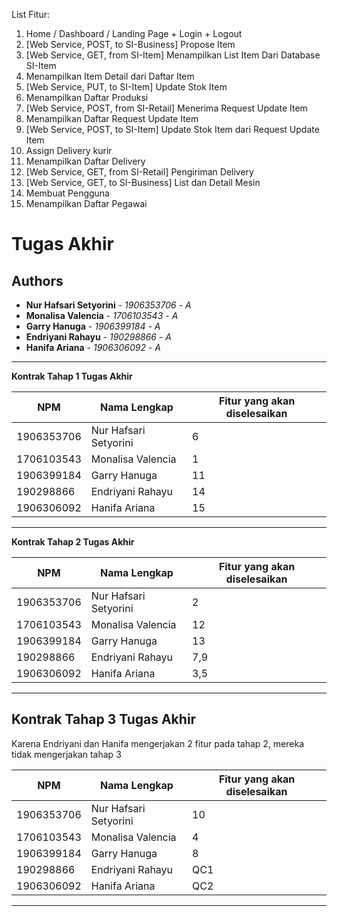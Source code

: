 List Fitur:
1. Home / Dashboard / Landing Page + Login + Logout
2. [Web Service, POST, to SI-Business] Propose Item
3. [Web Service, GET, from SI-Item] Menampilkan List Item Dari Database SI-Item 
4. Menampilkan Item Detail dari Daftar Item
5. [Web Service, PUT, to SI-Item] Update Stok Item 
6. Menampilkan Daftar Produksi
7. [Web Service, POST, from SI-Retail] Menerima Request Update Item 
8. Menampilkan Daftar Request Update Item
9. [Web Service, POST, to SI-Item] Update Stok Item dari Request Update Item
10. Assign Delivery kurir
11. Menampilkan Daftar Delivery
12. [Web Service, GET, from SI-Retail] Pengiriman Delivery
13. [Web Service, GET, to SI-Business] List dan Detail Mesin
14. Membuat Pengguna
15. Menampilkan Daftar Pegawai


# Tugas Akhir
## Authors
* **Nur Hafsari Setyorini** - *1906353706* - *A*
* **Monalisa Valencia** - *1706103543* - *A*
* **Garry Hanuga** - *1906399184* - *A*
* **Endriyani Rahayu** - *190298866* - *A*
* **Hanifa Ariana** - *1906306092* - *A*

---
**Kontrak Tahap 1 Tugas Akhir**

| NPM | Nama Lengkap | Fitur yang akan diselesaikan |
| ----------| --- | ---------- |
| 1906353706| Nur Hafsari Setyorini | 6 |
| 1706103543| Monalisa Valencia | 1 |
| 1906399184| Garry Hanuga | 11 |
| 190298866| Endriyani Rahayu | 14 |
| 1906306092| Hanifa Ariana | 15 |
---
**Kontrak Tahap 2 Tugas Akhir**

| NPM | Nama Lengkap | Fitur yang akan diselesaikan |
| ----------| --- | ---------- |
| 1906353706| Nur Hafsari Setyorini | 2 |
| 1706103543| Monalisa Valencia | 12 |
| 1906399184| Garry Hanuga | 13 |
| 190298866| Endriyani Rahayu | 7,9 |
| 1906306092| Hanifa Ariana | 3,5 |
---
**Kontrak Tahap 3 Tugas Akhir**
---
Karena Endriyani dan Hanifa mengerjakan 2 fitur pada tahap 2, mereka tidak mengerjakan tahap 3

| NPM | Nama Lengkap | Fitur yang akan diselesaikan |
| ----------| --- | ---------- |
| 1906353706| Nur Hafsari Setyorini | 10 |
| 1706103543| Monalisa Valencia | 4 |
| 1906399184| Garry Hanuga | 8 |
| 190298866| Endriyani Rahayu | QC1 |
| 1906306092| Hanifa Ariana | QC2 |
---

